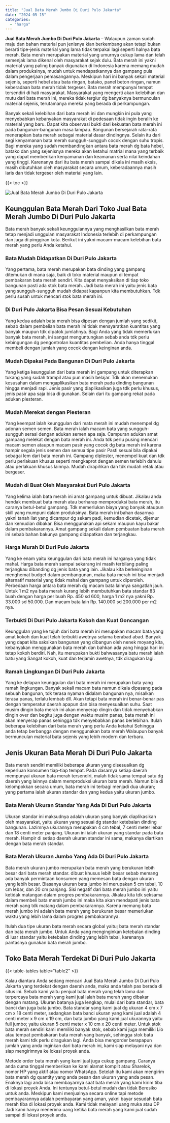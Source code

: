 ```yaml
---
title: "Jual Bata Merah Jumbo Di Duri Pulo Jakarta"
date: "2024-05-15"
categories: 
  - "harga"
---
```


**Jual Bata Merah Jumbo Di Duri Pulo Jakarta** – Walaupun zaman sudah maju dan bahan material pun jenisnya kian berkembang akan tetapi bukan berarti tipe-jenis material yang lama tidak terpakai lagi seperti halnya bata merah. Bata merah merupakan material yang umurnya cukup lama dan telah semenjak lama dikenal oleh masyarakat sejak dulu. Bata merah ini yakni material yang paling banyak digunakan di Indonesia karena memang mudah dalam produksinya, mudah untuk mendapatkannya dan gampang pula dalam pengerjaan pemasangannya. Meskipun hari ini banyak sekali material sejenis, seperti hebel atau bata ringan, batako, panel beton ringan, namun keberadaan bata merah tidak tergeser. Bata merah mempunyai tempat tersendiri di hati masyarakat. Masyarakat yang mengerti akan kelebihan dan mutu dari bata merah ini, mereka tidak tergiur dg banyaknya bermunculan material sejenis, terutamanya mereka yang berada di perkampungan.

Banyak sekali kelebihan dari bata merah ini dan mungkin ini pula yang menyebabkan kebanyakan masyarakat di pedesaan tidak ingin beralih ke material yang baru. Dapat kita observasi bukti dari kekuatan bata merah ini pada bangunan-bangunan masa lampau. Bangunan bersejarah rata-rata menerapkan bata merah sebagai material dasar dindingnya. Selain itu dari segi kenyamanan bata merah sungguh-sungguh cocok dengan suhu tropis. Bagi mereka yang sudah membandingkan antara bata merah dg bata hebel, batako dan yang sejenisnya mereka akan ketahui matrial mana yang terbaik yang dapat memberikan kenyamanan dan keamanan serta nilai keindahan yang tinggi. Karenanya dari itu bata merah sampai dikala ini masih eksis, masih dibutuhkan oleh masyarakat secara umum, keberadaannya masih laris dan tidak tergeser oleh material yang lain.

{{< toc >}}

![Jual Bata Merah Jumbo Di Duri Pulo Jakarta](/images/jual-bata-merah-37.png)

## Keunggulan Bata Merah Dari Toko Jual Bata Merah Jumbo Di Duri Pulo Jakarta

Bata merah banyak sekali keunggulannya yang menghasilkan bata merah tetap menjadi unggulan masyarakat Indonesia terlebih di perkampungan dan juga di pinggiran kota. Berikut ini yakni macam-macam kelebihan bata merah yang perlu Anda ketahui.

### Bata Mudah Didapatkan Di Duri Pulo Jakarta

Yang pertama, bata merah merupakan bata dinding yang gampang ditemukan di mana saja, baik di toko material maupun di tempat pembakaran bata merah sendiri. Kita dapat menyaksikan di tiap toko bangunan pasti ada stok bata merah. Jadi bata merah ini yaitu jenis bata yang sungguh-sungguh mudah didapat kapanpun kita membutuhkan. Tdk perlu susah untuk mencari stok bata merah ini.

### Di Duri Pulo Jakarta Bisa Pesan Sesuai Kebutuhan

Yang kedua adalah bata merah bisa dipesan dengan jumlah yang sedikit, sebab dalam pembelian bata merah ini tidak mensyaratkan kuantitas yang banyak maupun tdk dipatok jumlahnya. Bagi Anda yang tidak memerlukan banyak bata merah, ini sangat menguntungkan sebab anda tdk perlu kebingungan dg pengontrolan kuantitas pembelian. Anda hanya tinggal membeli dengan jumlah yang cocok dengan keinginan anda.

### Mudah Dipakai Pada Bangunan Di Duri Pulo Jakarta

Yang ketiga keunggulan dari bata merah ini gampang untuk diterapkan tukang yang sudah trampil atau pun masih belajar. Tdk akan menemukan kesusahan dalam mengaplikasikan bata merah pada dinding bangunan hingga menjadi rapi. Jenis pasir yang diaplikasikan juga tdk perlu khusus, jenis pasir apa saja bisa di gunakan. Selain dari itu gampang rekat pada adukan plesteran.

### Mudah Merekat dengan Plesteran

Yang keempat ialah keunggulan dari mata merah ini mudah menempel dg adonan semen semen. Bata merah ialah macam bata yang sungguh-sungguh serasi dengan adukan semen apa saja. Campuran adukan amat gampang melekat dengan bata merah ini. Anda tdk perlu pusing mencari macam semen ataupun macam pasir yang cocok dg bata merah ini karena hampir segala jenis semen dan semua tipe pasir Pasti sesuai bila dipakai sebagai lem dari bata merah ini. Gampang diplester, menempel kuat dan tdk perlu perlakuan khusus seperti mengkaprot dengan semen terlebih dahulu atau perlakuan khusus lainnya. Mudah dirapihkan dan tdk mudah retak atau bergeser.

### Mudah di Buat Oleh Masyarakat Duri Pulo Jakarta

Yang kelima ialah bata merah ini amat gampang untuk dibuat. Jikalau anda hendak membuat bata merah atau berharap memproduksi bata merah, itu caranya betul-betul gampang. Tdk memerlukan biaya yang banyak ataupun skill yang mumpuni dalam produksinya. Bata merah ini bahan dasarnya yakni tanah liat yang dicampur dg sekam padi, kemudian dicetak, dijemur dan kemudian dibakar. Bisa menggunakan api sekam maupun kayu bakar dalam pembakarannya. Amat gampang sekali dalam pembuatan bata merah ini sebab bahan bakunya gampang didapatkan dan terjangkau.

### Harga Murah Di Duri Pulo Jakarta

Yang ke enam yaitu keunggulan dari bata merah ini harganya yang tidak mahal. Harga bata merah sampai sekarang ini masih terbilang paling terjangkau dibanding dg jenis bata yang lain. Jikalau kita berkeinginan menghemat budget dalam pembangunan, maka bata merah ini bisa menjadi alternatif material yang tidak mahal dan gampang untuk diperoleh. Perbedaan harga antara bata merah dg macam bata lainnya sangatlah jauh. Untuk 1 m2 nya bata merah kurang lebih membutuhkan bata standar 83 buah dengan harga per buah Rp. 450 sd 600, harga 1 m2 nya yakni Rp. 33.000 sd 50.000. Dan macam bata lain Rp. 140.000 sd 200.000 per m2 nya.

### Terbukti Di Duri Pulo Jakarta Kokoh dan Kuat Goncangan

Keunggulan yang ke tujuh dari bata merah ini merupakan macam bata yang amat kokoh dan kuat telah terbukti awetnya selama berabad abad. Banyak yang dapat kita saksikan bangunan yang dibangun oleh nenek moyang kita, kebanyakan menggunakan bata merah dan bahkan ada yang hingga hari ini tetap kokoh berdiri. Nah, itu merupakan bukti bahwasanya batu merah ialah batu yang Sangat kokoh, kuat dan terjamin awetnya, tdk diragukan lagi.

### Ramah Lingkungan Di Duri Pulo Jakarta

Yang ke delapan keunggulan dari bata merah ini merupakan bata yang ramah lingkungan. Banyak sekali macam bata namun dikala dipasang pada sebuah bangunan, tdk terasa nyaman didalam bangunan nya, misalkan terasa panas, terlalu lembab dll. Akan tetapi bata merah ini benar-benar pas dengan temperatur daerah apapun dan bisa menyesuaikan suhu. Saat musim dingin bata merah ini akan menyerap dingin dan tidak menyebabkan dingin over dan begitu juga dengan waktu musim panas, bata merah ini akan menyerap panas sehingga tdk menyebabkan panas berlebihan. Itulah beberapa kelebihan dari bata merah yang perlu Anda ketahui Sehingga anda tetap berbangga dengan menggunakan bata merah Walaupun banyak bermunculan material bata sejenis yang lebih modern dan terbaru.

## Jenis Ukuran Bata Merah Di Duri Pulo Jakarta

Bata merah sendiri memiliki beberapa ukuran yang disesuaikan dg keperluan konsumen tiap-tiap tempat. Pada dasarnya setiap daerah mempunyai ukuran bata merah tersendiri, malah tidak sama tempat satu dg daerah yang lainnya dalam memproduksi ukuran bata merah. Namun bila di kelompokkan secara umum, bata merah ini terbagi menjadi dua ukuran; yang pertama ialah ukuran standar dan yang kedua yaitu ukuran jumbo.

### Bata Merah Ukuran Standar Yang Ada Di Duri Pulo Jakarta

Ukuran standar ini maksudnya adalah ukuran yang banyak diaplikasikan oleh masyarakat, yaitu ukuran yang sesuai dg standar ketebalan dinding bangunan. Lazimnya ukurannya merupakan 4 cm tebal, 7 centi meter lebar dan 18 centi meter panjang. Ukuran ini ialah ukuran yang standar pada bata merah. Hampir di setiap daerah ukuran standar ini sama, makanya diartikan dengan bata merah standar.

### Bata Merah Ukuran Jumbo Yang Ada Di Duri Pulo Jakarta

Bata merah ukuran jumbo merupakan bata merah yang berukuran lebih besar dari bata merah standar. dibuat khusus lebih besar sebab memang ada banyak permintaan konsumen yang memesan bata dengan ukuran yang lebih besar. Biasanya ukuran bata jumbo ini merupakan 5 cm tebal, 10 cm lebar, dan 20 cm panjang. Sisi negatif dari bata merah jumbo ini yaitu ketidak matangan dalam progres pembakarannya. Jikalau kita tdk seksama dalam membeli bata merah jumbo ini maka kita akan mendapati jenis bata merah yang tdk matang dalam pembakarannya. Karena memang bata merah jumbo ini adalah bata merah yang berukuran besar memerlukan waktu yang lebih lama dalam progres pembakarannya.

Itulah dua tipe ukuran bata merah secara global yaitu; bata merah standar dan bata merah jumbo. Untuk Anda yang menginginkan ketebalan dinding di luar standar yaitu ketebalan dinding yang lebih tebal, karenanya pantasnya gunakan bata merah jumbo.

## Toko Bata Merah Terdekat Di Duri Pulo Jakarta

{{< table-tables table="table2" >}}

Kalau diantara Anda sedang mencari Jual Bata Merah Jumbo Di Duri Pulo Jakarta yang terdekat dengan daerah anda, maka anda telah pas berada di situs ini. Sebab kami yaitu penjual bata merah yang telah lama dan terpercaya bata merah yang kami jual ialah bata merah yang dibakar dengan matang. Ukuran batanya juga lengkap, mulai dari bata standar, bata banci dan juga bata jumbo. Bata standar yang kami jual dg ukuran 4 cm x 7 cm x 18 centi meter, sedangkan bata banci ukuran yang kami jual adalah 4 centi meter x 9 cm x 19 cm, dan bata jumbo yang kami jual ukurannya yaitu full jumbo; yaitu ukuran 5 centi meter x 10 cm x 20 centi meter. Untuk stok bata merah sendiri kami memiliki banyak stok, sebab kami juga memiliki Lio atau tempat pembakaran bata merah yang banyak, sehingga stok bata merah kami tdk perlu diragukan lagi. Anda bisa mengorder berapapun jumlah yang anda inginkan dari bata merah ini, kami siap melayani nya dan siap mengirimnya ke lokasi proyek anda.

Metode order bata merah yang kami jual juga cukup gampang. Caranya anda cuma tinggal memberikan ke kami alamat komplit atau Sharelok, nomor HP yang aktif atau nomor WhatsApp. Setelah itu kami akan mengirim bata merah dg quantity yang anda pesan dan ukuran yang anda pesan. Enaknya lagi anda bisa membayarnya saat bata merah yang kami kirim tiba di lokasi proyek Anda. Ini tentunya betul-betul mudah dan tidak Beresiko untuk anda. Meskipun kami menjualnya secara online tapi metode pembayarannya adalah pembayaran yang aman, yakni bayar sesudah bata merah tiba di lokasi proyek anda. Kami tidak melayani uang muka atau DP Jadi kami hanya menerima uang ketika bata merah yang kami jual sudah sampai di lokasi proyek anda.
